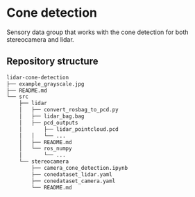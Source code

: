 # Cone detection
Sensory data group that works with the cone detection for both stereocamera and lidar.
## Repository structure
```bash
lidar-cone-detection
├── example_grayscale.jpg
├── README.md
└── src
    ├── lidar
    │   ├── convert_rosbag_to_pcd.py
    │   ├── lidar_bag.bag
    │   ├── pcd_outputs
    │       ├── lidar_pointcloud.pcd
    │   │   └── ...
    │   ├── README.md
    │   └── ros_numpy
    │       └── ...
    └── stereocamera
        ├── camera_cone_detection.ipynb
        ├── conedataset_lidar.yaml
        ├── conedataset_camera.yaml
        └── README.md
```
